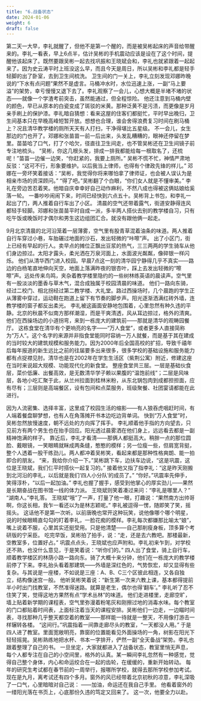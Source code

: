 ```yaml
---
title: "6.战备状态"
date: 2024-01-06
weight: 6
draft: false
---
```


​​第二天一大早，李礼就醒了，但他不是第一个醒的，而是被吴彬起床的声音给带醒来的。李礼一看表，早上6点半，估计吴彬的手机震动应该是设在了这个时间，提醒他该起床了。既然要跟吴彬一起去找巩振和王晓斌会和，李礼也就紧跟着一起起来了。因为史云涛平时上班没这么早，而且今天是周日，所以吴彬和李礼都是轻手轻脚的出了卧室，去到卫生间梳洗。
卫生间的门一关上，李礼立刻发现邓娜昨晚说的“下水有点问题”果然不是虚言。马桶冲水时，水位迅速上涨，一副“马上要溢”的架势，幸亏慢慢又退下去了。李礼观察了一会儿，心想大概是半堵不堵的状态——就像一个学渣考前突击，虽然能通过，但全程惊险。
他还注意到马桶内壁的颜色，早已从原本的白瓷变成了斑驳的米黄。那种泛黄不是污渍，而更像是岁月亲手刷上的保护漆。李礼暗自猜想：看来这屋的住客们都挺忙，平时早出晚归，卫生间基本只在早晚高峰短暂开放。想想也合理，谁会舍得浪费复习时间在刷马桶上？况且清华教学楼的厕所天天有人打扫，干净得堪比五星级。
不一会儿，女生那边的门也开了。邓娜和张苗苗一前一后出来，头发乱糟糟的，眼神还停留在梦里。苗苗哈了口气，打了个哈欠，径直往卫生间走，也不管吴彬还在卫生间镜子前专注地梳头。
“吴彬，你这几根头发，排成一排我都能给每一根取名了，还梳呢！”苗苗一边催一边笑，“你赶紧的，我要上厕所。”
吴彬不慌不忙，神情严肃地反驳：“这可不行，形象要维护。以后我当上律师，也得有个律政先锋的样儿。”
邓娜在一旁坏笑着接话：“吴彬，我觉得你将来哪怕拿了律师证，也会被人误认为是相亲市场的资深顾问。”
“得了吧。”吴彬翻了个白眼，“你们女人就是不懂审美。”
李礼在旁边苦忍着笑。他暗自庆幸幸好自己动作麻利，不然八成也得被这俩姑娘给奚落一轮。
一番吵吵闹闹下来，时间已经快到六点五十。吴彬背上书包，和李礼一起出了门，两人推着自行车出了小区。
清晨的空气还带着露气，街道安静得连风都轻手轻脚。邓娜和张苗苗平时自成一派，多半两人搭伙去别的教学楼自习，只有吃午饭或晚饭时才偶尔和男生这边组团汇合。就没有跟他俩一起走。

9月北京清晨的北河沿笼着一层薄雾，空气里有股青草混着油条的味道。两人推着自行车穿过小巷，车胎碾过地面的沙石，发出轻微的“咔嚓”声。
出了小区门，街上已经有早起的行人。卖早点的摊位正飘出豆浆的热气，三三两两的学生骑车从他们身边掠过。太阳才露头，柔光洒在万泉河面上，水面波光粼粼，像碎银一样闪烁。
他们从清华西门进入校园。早晨7点这一刻的清华园宁静得几乎不真实——路边的白杨笔直地伸向天空，地面上落满昨夜的银杏叶，踩上去发出轻微的“嚓嚓”声。远处传来鸟鸣，夹杂着教学楼里隐约的一些树林练英语的晨读声。空气里有一股淡淡的墨香与草木气，混合成独属于校园清晨的味道。
他们一路向东骑，经过二校门、相北拐经过第二教学楼、大礼堂。路过西操场时，几个晨跑的学生正从薄雾中穿过，运动鞋在跑道上留下有节奏的脚步声。阳光逐渐洒满红砖外墙，连教学楼的窗子都反出柔光。
李礼被这画面安静地包围着，心里忽然有种久违的平静。北京的秋晨不似南方那样潮湿，而是干爽清透，风从耳边掠过，格外的清爽。
他们在西操场边的小道拐弯，来到一栋庞大的建筑前——那就是清华的观畴园餐厅。
这栋食堂在清华有个更响亮的名字——“万人食堂”，或者更多人直接简称为“万人”。这个名字的来源并非指食堂能同时容纳一万人就餐，而是基于其在建成的当时较大的建筑规模和服务能力。因为2000年后全国高校的扩招，导致千禧年后每年报道的新生远比之前的往届要多出来很多，很多学校的基础设施和服务能力都有点捉襟见肘。清华也是在2002年在学生生活区（紫荆公寓）附近，修建这座在当时来说超大规模、功能现代化的新食堂。
整座食堂共三层。一层是基础伙食层，菜价低廉、出餐高效，是无数清华学子赖以果腹的“温饱前线”；二层是风味层，各地小吃汇聚于此，从兰州拉面到桂林米粉，从东北锅包肉到成都担担面，应有尽有；三层则是高端餐区，设有包间和点菜服务，班级聚餐、社团宴请都能在此进行。

因为人流密集、选择丰富，这里成了校园生活的缩影——有人狼吞虎咽赶时间，有人端着餐盘聊梦想，也有人在角落摊开书本边吃边背单词。
快到“万人食堂”时，吴彬忽然放慢速度，朝不远处的方向挥了挥手。
李礼顺着他手指的方向望去，只见前方有两个男生也在抬手回应。阳光透过晨雾洒在他们身上，远远看去都是一副精神饱满的样子。
靠近后，李礼才看清——那俩人都挺高大。稍胖一点的那位圆脸、戴眼镜，一笑眼睛就眯成两条缝，憨憨的模样；另一位瘦一些，但肩宽背挺，整个人透着一股干练劲儿。两人都冲着吴彬笑，看起来都是那种性格爽朗、能一拍即合的朋友。
“来，我给你介绍一下。”吴彬跳下车，边扶车边说，“这是巩震，这位是王晓斌，我们仨平时搭伙一起复习的。”
 接着他又指了指李礼：“这是昨天刚搬到北河沿的李礼，以后就是我们‘四人小分队’的成员了。”
“你好。”巩震率先伸手，笑得淳朴，“以后一起加油。”
 李礼也握了握手，感受到他掌心的厚实劲儿——果然是长期奋战在图书馆一线的体力派。
王晓斌则笑着凑过来问：“李礼是哪里人？”
 “湖南人。”李礼答。
 王晓斌“哦”了一声，打量了他一眼，打趣说：“果然南方出帅哥啊，你这长相，我乍一看还以为是林志颖呢。”
李礼被逗得一愣，随即笑了笑，摇摇头。
这话他不是第一次听。以前唐晚也常开这种玩笑，说他像哪个哪个明星，说的时候眼睛直勾勾的盯着李礼，一脸花痴的模样。李礼每次都嫌那比喻太“娘”，嘴上说着不服，心里其实还挺受用。只是他清楚——自己那削瘦身板，顶多算个考研版的宁采臣。
吃完早饭，吴彬拍了拍手，说：“走，还是去六教吧。那楼最新，空教室多，位置好占。”
巩震点点头，王晓斌也应声附和。李礼初来乍到，对学校还不熟，也没什么意见，于是笑着说：“听你们的。”
四人出了食堂，骑上自行车，顺着教学楼区的林荫小路一路向东。骑了大概十来分钟，他们在一栋庞大的教学楼前停了下来。李礼抬头看着那建筑——外墙是深红色的，气势恢宏，却又显得有些复杂。与其说是一座楼，不如说是三座：A、B、C三个区彼此相连，又各自独立，结构像迷宫一般。
他听吴彬笑着说：“新生第一次来六教上课，基本都得提前半小时出门找教室，不然准得迷路。就算是老生，偶尔也得‘翻车’。”
李礼听了忍不住笑了笑，觉得这地方果然有点“学术丛林”的味道。
他们走进楼里，走廊空旷，墙上贴着新学期的课程表，空气里弥漫着粉笔灰和刚擦过地的消毒水味。每个教室的门口都贴着时间表，上面标注着当天的课程安排。吴彬他们一边走，一边瞄时间表，寻找那种几乎整天都空着的教室——那样能一待就是一整天，不用像打游击一样辗转各楼。
“这间行。”巩震指着一间靠走廊尽头的教室，“一天都没人用。”
于是四人进了教室。里面宽敞明亮，靠窗的位置能看见外面操场的一角，树影在阳光下轻轻摇晃。吴彬熟练地把水杯、书本一字排开，俨然一副“全天备战”架势。李礼也跟着整理了自己的书。
一旦坐定，大家就都进入了战备状态，教室里悄无声息，每个人都专注在自己的小空间里，格外的认真。某一瞬间李礼忽然有一种感觉，觉得自己整个身体，内心和命运绞合在一起的齿轮，在缓缓的，重新开始转动。
每年的研究生考试都在春节前的一周举行，报哪所学校，就得去那所学校参加考试。现在是九月，离考试还有四个多月。窗外的风已经带着北京初秋的凉意，李礼深吸了一口气，心里暗暗对自己说：
——加油，命运还在我自己手里。
他看着窗外的一缕阳光落在书页上，心底那份久违的笃定又回来了。
这一次，他要全力以赴。